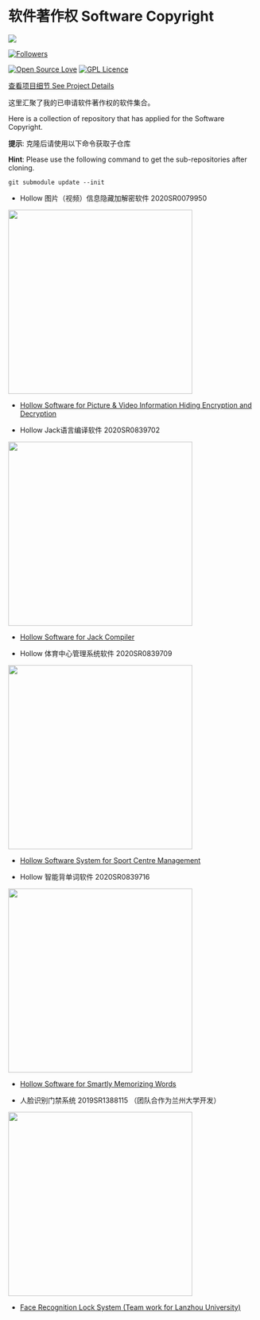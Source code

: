 # 软件著作权 Software Copyright

![](https://hollowman6.github.io/img/mark.png)


[![Followers](https://img.shields.io/github/followers/HollowMan6?style=social)](https://github.com/HollowMan6?tab=followers)

[![Open Source Love](https://img.shields.io/badge/-%E2%9D%A4%20Open%20Source-Green?style=flat-square&logo=Github&logoColor=white&link=https://hollowman6.github.io/fund.html)](https://hollowman6.github.io/fund.html)
[![GPL Licence](https://img.shields.io/badge/license-GPL-blue)](https://opensource.org/licenses/GPL-3.0/)

[查看项目细节 See Project Details](https://github.com/users/HollowMan6/projects/5)

这里汇聚了我的已申请软件著作权的软件集合。

Here is a collection of repository that has applied for the Software Copyright.

**提示**: 克隆后请使用以下命令获取子仓库

**Hint**: Please use the following command to get the sub-repositories after cloning.

`git submodule update --init`

* Hollow 图片（视频）信息隐藏加解密软件 2020SR0079950

<img src="https://hollowman6.github.io/img/software-copyright/Certificate%202020SR0079950.jpg" width="370"/>

  * [Hollow Software for Picture & Video Information Hiding Encryption and Decryption](https://github.com/HollowMan6/Hollow-Software-for-Picture-Video-Information-Hiding-Encryption-and-Decryption)

* Hollow Jack语言编译软件 2020SR0839702

<img src="https://hollowman6.github.io/img/software-copyright/Certificate%202020SR0839702.jpg" width="370"/>

  * [Hollow Software for Jack Compiler](Hollow%20Software%20for%20Jack%20Compiler)

* Hollow 体育中心管理系统软件 2020SR0839709

<img src="https://hollowman6.github.io/img/software-copyright/Certificate%202020SR0839709.jpg" width="370"/>

  * [Hollow Software System for Sport Centre Management](Hollow%20Software%20System%20for%20Sport%20Centre%20Management)

* Hollow 智能背单词软件 2020SR0839716

<img src="https://hollowman6.github.io/img/software-copyright/Certificate%202020SR0839716.jpg" width="370"/>

  * [Hollow Software for Smartly Memorizing Words](Hollow%20Software%20for%20Smartly%20Memorizing%20Words)

* 人脸识别门禁系统 2019SR1388115 （团队合作为兰州大学开发）

<img src="https://hollowman6.github.io/img/software-copyright/2019SR1388115.jpg" width="370"/>

* [Face Recognition Lock System (Team work for Lanzhou University)](https://github.com/HollowMan6/Lanck-Face-Recognition-Lock-Competition-Backend-Code)